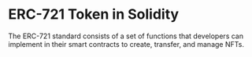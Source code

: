 # ERC-721 Token in Solidity

The ERC-721 standard consists of a set of functions that developers can implement in their smart contracts to create, transfer, and manage NFTs.

